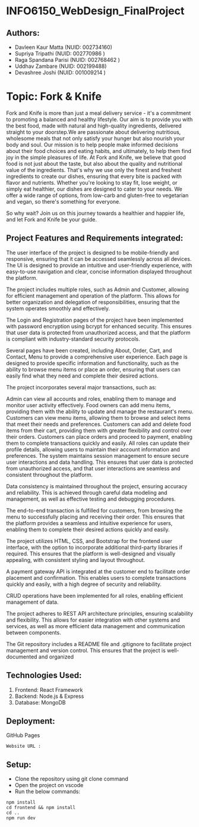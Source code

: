 # INFO6150_WebDesign_FinalProject

## Authors:
  - Davleen Kaur Matta (NUID: 002734160)
  - Supriya Tripathi (NUID: 002770986 )
  - Raga Spandana Parisi (NUID: 002768462 )
  - Uddhav Zambare (NUID: 002199488)
  - Devashree Joshi (NUID: 001009214 )

# Topic: Fork & Knife
Fork and Knife is more than just a meal delivery service - it's a commitment to promoting a balanced and healthy lifestyle. Our aim is to provide you with the best food, made with natural and high-quality ingredients, delivered straight to your doorstep.We are passionate about delivering nutritious, wholesome meals that not only satisfy your hunger but also nourish your body and soul. Our mission is to help people make informed decisions about their food choices and eating habits, and ultimately, to help them find joy in the simple pleasures of life.
At Fork and Knife, we believe that good food is not just about the taste, but also about the quality and nutritional value of the ingredients. That's why we use only the finest and freshest ingredients to create our dishes, ensuring that every bite is packed with flavor and nutrients. Whether you're looking to stay fit, lose weight, or simply eat healthier, our dishes are designed to cater to your needs. We offer a wide range of options, from low-carb and gluten-free to vegetarian and vegan, so there's something for everyone.

So why wait? Join us on this journey towards a healthier and happier life, and let Fork and Knife be your guide.


## Project Features and Requirements integrated:

The user interface of the project is designed to be mobile-friendly and responsive, ensuring that it can be accessed seamlessly across all devices. The UI is designed to provide an intuitive and user-friendly experience, with easy-to-use navigation and clear, concise information displayed throughout the platform.

The project includes multiple roles, such as Admin and Customer, allowing for efficient management and operation of the platform. This allows for better organization and delegation of responsibilities, ensuring that the system operates smoothly and effectively.

The Login and Registration pages of the project have been implemented with password encryption using bcrypt for enhanced security. This ensures that user data is protected from unauthorized access, and that the platform is compliant with industry-standard security protocols.

Several pages have been created, including About, Order, Cart, and Contact, Menu to provide a comprehensive user experience. Each page is designed to provide specific information and functionality, such as the ability to browse menu items or place an order, ensuring that users can easily find what they need and complete their desired actions.

The project incorporates several major transactions, such as:

Admin can view all accounts and roles, enabling them to manage and monitor user activity effectively.
Food owners can add menu items, providing them with the ability to update and manage the restaurant's menu.
Customers can view menu items, allowing them to browse and select items that meet their needs and preferences.
Customers can add and delete food items from their cart, providing them with greater flexibility and control over their orders.
Customers can place orders and proceed to payment, enabling them to complete transactions quickly and easily.
All roles can update their profile details, allowing users to maintain their account information and preferences.
The system maintains session management to ensure secure user interactions and data handling. This ensures that user data is protected from unauthorized access, and that user interactions are seamless and consistent throughout the platform.

Data consistency is maintained throughout the project, ensuring accuracy and reliability. This is achieved through careful data modeling and management, as well as effective testing and debugging procedures.

The end-to-end transaction is fulfilled for customers, from browsing the menu to successfully placing and receiving their order. This ensures that the platform provides a seamless and intuitive experience for users, enabling them to complete their desired actions quickly and easily.

The project utilizes HTML, CSS, and Bootstrap for the frontend user interface, with the option to incorporate additional third-party libraries if required. This ensures that the platform is well-designed and visually appealing, with consistent styling and layout throughout.

A payment gateway API is integrated at the customer end to facilitate order placement and confirmation. This enables users to complete transactions quickly and easily, with a high degree of security and reliability.

CRUD operations have been implemented for all roles, enabling efficient management of data.

The project adheres to REST API architecture principles, ensuring scalability and flexibility. This allows for easier integration with other systems and services, as well as more efficient data management and communication between components.

The Git repository includes a README file and .gitignore to facilitate project management and version control. This ensures that the project is well-documented and organized

## Technologies Used:

1. Frontend: React Framework
2. Backend: Node.js & Express
3. Database: MongoDB

## Deployment:

GitHub Pages

```
Website URL : 
```

## Setup:

- Clone the repository using git clone command
- Open the project on vscode
- Run the below commands:
```
npm install
cd frontend && npm install
cd ..
npm run dev
```
